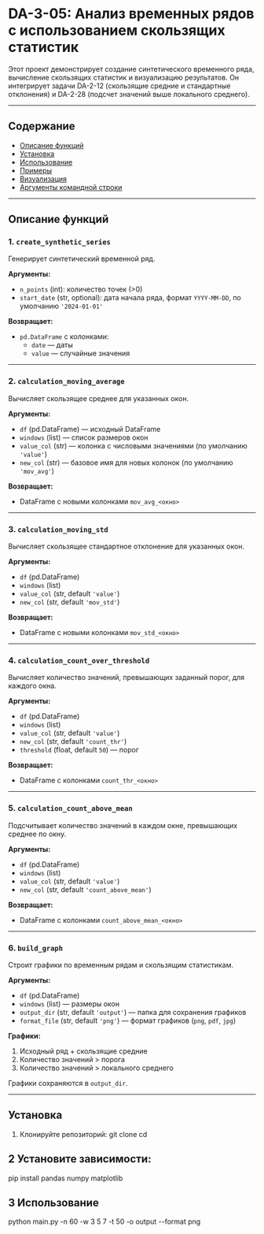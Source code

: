 # DA-3-05: Анализ временных рядов с использованием скользящих статистик

Этот проект демонстрирует создание синтетического временного ряда, вычисление скользящих статистик и визуализацию результатов. Он интегрирует задачи DA-2-12 (скользящие средние и стандартные отклонения) и DA-2-28 (подсчет значений выше локального среднего).

---

## Содержание

- [Описание функций](#описание-функций)
- [Установка](#установка)
- [Использование](#использование)
- [Примеры](#примеры)
- [Визуализация](#визуализация)
- [Аргументы командной строки](#аргументы-командной-строки)

---

## Описание функций

### 1. `create_synthetic_series`

Генерирует синтетический временной ряд.

**Аргументы:**
- `n_points` (int): количество точек (>0)
- `start_date` (str, optional): дата начала ряда, формат `YYYY-MM-DD`, по умолчанию `'2024-01-01'`

**Возвращает:**
- `pd.DataFrame` с колонками:
  - `date` — даты
  - `value` — случайные значения

---

### 2. `calculation_moving_average`

Вычисляет скользящее среднее для указанных окон.

**Аргументы:**
- `df` (pd.DataFrame) — исходный DataFrame
- `windows` (list) — список размеров окон
- `value_col` (str) — колонка с числовыми значениями (по умолчанию `'value'`)
- `new_col` (str) — базовое имя для новых колонок (по умолчанию `'mov_avg'`)

**Возвращает:**
- DataFrame с новыми колонками `mov_avg_<окно>`

---

### 3. `calculation_moving_std`

Вычисляет скользящее стандартное отклонение для указанных окон.

**Аргументы:**
- `df` (pd.DataFrame)
- `windows` (list)
- `value_col` (str, default `'value'`)
- `new_col` (str, default `'mov_std'`)

**Возвращает:**
- DataFrame с новыми колонками `mov_std_<окно>`

---

### 4. `calculation_count_over_threshold`

Вычисляет количество значений, превышающих заданный порог, для каждого окна.

**Аргументы:**
- `df` (pd.DataFrame)
- `windows` (list)
- `value_col` (str, default `'value'`)
- `new_col` (str, default `'count_thr'`)
- `threshold` (float, default `50`) — порог

**Возвращает:**
- DataFrame с колонками `count_thr_<окно>`

---

### 5. `calculation_count_above_mean`

Подсчитывает количество значений в каждом окне, превышающих среднее по окну.

**Аргументы:**
- `df` (pd.DataFrame)
- `windows` (list)
- `value_col` (str, default `'value'`)
- `new_col` (str, default `'count_above_mean'`)

**Возвращает:**
- DataFrame с колонками `count_above_mean_<окно>`

---

### 6. `build_graph`

Строит графики по временным рядам и скользящим статистикам.

**Аргументы:**
- `df` (pd.DataFrame)
- `windows` (list) — размеры окон
- `output_dir` (str, default `'output'`) — папка для сохранения графиков
- `format_file` (str, default `'png'`) — формат графиков (`png`, `pdf`, `jpg`)

**Графики:**
1. Исходный ряд + скользящие средние
2. Количество значений > порога
3. Количество значений > локального среднего

Графики сохраняются в `output_dir`.

---

## Установка

1. Клонируйте репозиторий:
git clone <your-repo-url>
cd <repo-folder>

## 2 Установите зависимости:
pip install pandas numpy matplotlib

## 3 Использование
python main.py -n 60 -w 3 5 7 -t 50 -o output --format png
